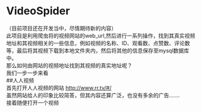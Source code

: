 VideoSpider
===========
（目前项目还在开发当中，尽情期待新的内容）<br>
此项目是利用爬虫将的视频网站的web_url,然后进行一系列操作，找到其真实视频地址和其视频相关的一些信息，例如视频的名称、ID、观看数、点赞数、评论数等，最后将其视频下载到本地文件夹内，然后将其他的信息保存至mysql数据库中。<br>
那么如何由网站的视频地址找到其视频的真实地址呢？<br>
我们一步一步来看<br>
##人人视频<br>
  首先打开人人视频的网站 http://www.rr.tv/#/<br>
  虽然网站给人的印象比较简答，但其内容还算广泛，也没有多余的广告.......<br>
  接着随便打开一个视频<br>
